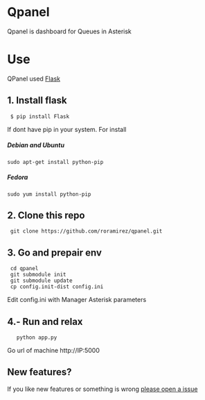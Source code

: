# Qpanel

Qpanel is dashboard for Queues in Asterisk

# Use
QPanel used [Flask](http://flask.pocoo.org/)

## 1. Install flask
```
 $ pip install Flask
```
If dont have pip in your system. For install

 ##### Debian and Ubuntu
 ```
 sudo apt-get install python-pip
 ```

 ##### Fedora
 ```
 sudo yum install python-pip
 ```


## 2. Clone this repo
```
 git clone https://github.com/roramirez/qpanel.git
```
##  3. Go and prepair env
 ```
  cd qpanel
  git submodule init
  git submodule update
  cp config.init-dist config.ini
 ```
  Edit config.ini with Manager Asterisk parameters

## 4.- Run and relax
 ```
    python app.py
 ```

Go url of machine http://IP:5000

## New features?
If you like new features or something is wrong [please open a issue](https://github.com/roramirez/qpanel/issues/new)
